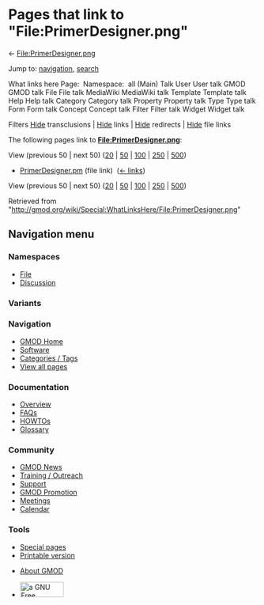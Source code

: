 <div id="mw-page-base" class="noprint">

</div>

<div id="mw-head-base" class="noprint">

</div>

<div id="content" class="mw-body" role="main">

<span id="top"></span>

<div id="mw-js-message" style="display:none;">

</div>



# <span dir="auto">Pages that link to "File:PrimerDesigner.png"</span>

<div id="bodyContent">

<div id="contentSub">

←
[File:PrimerDesigner.png](/wiki/File:PrimerDesigner.png "File:PrimerDesigner.png")

</div>

<div id="jump-to-nav" class="mw-jump">

Jump to: [navigation](#mw-navigation), [search](#p-search)

</div>

<div id="mw-content-text">

What links here Page:  Namespace:  all (Main) Talk User User talk GMOD
GMOD talk File File talk MediaWiki MediaWiki talk Template Template talk
Help Help talk Category Category talk Property Property talk Type Type
talk Form Form talk Concept Concept talk Filter Filter talk Widget
Widget talk

Filters
[Hide](/mediawiki/index.php?title=Special:WhatLinksHere/File:PrimerDesigner.png&hidetrans=1 "Special:WhatLinksHere/File:PrimerDesigner.png")
transclusions \|
[Hide](/mediawiki/index.php?title=Special:WhatLinksHere/File:PrimerDesigner.png&hidelinks=1 "Special:WhatLinksHere/File:PrimerDesigner.png")
links \|
[Hide](/mediawiki/index.php?title=Special:WhatLinksHere/File:PrimerDesigner.png&hideredirs=1 "Special:WhatLinksHere/File:PrimerDesigner.png")
redirects \|
[Hide](/mediawiki/index.php?title=Special:WhatLinksHere/File:PrimerDesigner.png&hideimages=1 "Special:WhatLinksHere/File:PrimerDesigner.png")
file links

The following pages link to
**[File:PrimerDesigner.png](/wiki/File:PrimerDesigner.png "File:PrimerDesigner.png")**:

View (previous 50 \| next 50)
([20](/mediawiki/index.php?title=Special:WhatLinksHere/File:PrimerDesigner.png&limit=20 "Special:WhatLinksHere/File:PrimerDesigner.png")
\|
[50](/mediawiki/index.php?title=Special:WhatLinksHere/File:PrimerDesigner.png&limit=50 "Special:WhatLinksHere/File:PrimerDesigner.png")
\|
[100](/mediawiki/index.php?title=Special:WhatLinksHere/File:PrimerDesigner.png&limit=100 "Special:WhatLinksHere/File:PrimerDesigner.png")
\|
[250](/mediawiki/index.php?title=Special:WhatLinksHere/File:PrimerDesigner.png&limit=250 "Special:WhatLinksHere/File:PrimerDesigner.png")
\|
[500](/mediawiki/index.php?title=Special:WhatLinksHere/File:PrimerDesigner.png&limit=500 "Special:WhatLinksHere/File:PrimerDesigner.png"))

- [PrimerDesigner.pm](/wiki/PrimerDesigner.pm "PrimerDesigner.pm") (file
  link) ‎ <span class="mw-whatlinkshere-tools">([←
  links](/mediawiki/index.php?title=Special:WhatLinksHere&target=PrimerDesigner.pm "Special:WhatLinksHere"))</span>

View (previous 50 \| next 50)
([20](/mediawiki/index.php?title=Special:WhatLinksHere/File:PrimerDesigner.png&limit=20 "Special:WhatLinksHere/File:PrimerDesigner.png")
\|
[50](/mediawiki/index.php?title=Special:WhatLinksHere/File:PrimerDesigner.png&limit=50 "Special:WhatLinksHere/File:PrimerDesigner.png")
\|
[100](/mediawiki/index.php?title=Special:WhatLinksHere/File:PrimerDesigner.png&limit=100 "Special:WhatLinksHere/File:PrimerDesigner.png")
\|
[250](/mediawiki/index.php?title=Special:WhatLinksHere/File:PrimerDesigner.png&limit=250 "Special:WhatLinksHere/File:PrimerDesigner.png")
\|
[500](/mediawiki/index.php?title=Special:WhatLinksHere/File:PrimerDesigner.png&limit=500 "Special:WhatLinksHere/File:PrimerDesigner.png"))

</div>

<div class="printfooter">

Retrieved from
"<http://gmod.org/wiki/Special:WhatLinksHere/File:PrimerDesigner.png>"

</div>

<div id="catlinks" class="catlinks catlinks-allhidden">

</div>

<div class="visualClear">

</div>

</div>

</div>

<div id="mw-navigation">

## Navigation menu

<div id="mw-head">



<div id="left-navigation">

<div id="p-namespaces" class="vectorTabs" role="navigation"
aria-labelledby="p-namespaces-label">

### Namespaces

- <span id="ca-nstab-image"><a href="/wiki/File:PrimerDesigner.png" accesskey="c"
  title="View the file page [c]">File</a></span>
- <span id="ca-talk"><a
  href="/mediawiki/index.php?title=File_talk:PrimerDesigner.png&amp;action=edit&amp;redlink=1"
  accesskey="t"
  title="Discussion about the content page [t]">Discussion</a></span>

</div>

<div id="p-variants" class="vectorMenu emptyPortlet" role="navigation"
aria-labelledby="p-variants-label">

### 

### Variants[](#)

<div class="menu">

</div>

</div>

</div>

<div id="right-navigation">





</div>



</div>

</div>

</div>

<div id="mw-panel">

<div id="p-logo" role="banner">

<a href="/wiki/Main_Page"
style="background-image: url(http://gmod.org/images/GMOD-cogs.png);"
title="Visit the main page"></a>

</div>

<div id="p-Navigation" class="portal" role="navigation"
aria-labelledby="p-Navigation-label">

### Navigation

<div class="body">

- <span id="n-GMOD-Home">[GMOD Home](/wiki/Main_Page)</span>
- <span id="n-Software">[Software](/wiki/GMOD_Components)</span>
- <span id="n-Categories-.2F-Tags">[Categories /
  Tags](/wiki/Categories)</span>
- <span id="n-View-all-pages">[View all
  pages](/wiki/Special:AllPages)</span>

</div>

</div>

<div id="p-Documentation" class="portal" role="navigation"
aria-labelledby="p-Documentation-label">

### Documentation

<div class="body">

- <span id="n-Overview">[Overview](/wiki/Overview)</span>
- <span id="n-FAQs">[FAQs](/wiki/Category:FAQ)</span>
- <span id="n-HOWTOs">[HOWTOs](/wiki/Category:HOWTO)</span>
- <span id="n-Glossary">[Glossary](/wiki/Glossary)</span>

</div>

</div>

<div id="p-Community" class="portal" role="navigation"
aria-labelledby="p-Community-label">

### Community

<div class="body">

- <span id="n-GMOD-News">[GMOD News](/wiki/GMOD_News)</span>
- <span id="n-Training-.2F-Outreach">[Training /
  Outreach](/wiki/Training_and_Outreach)</span>
- <span id="n-Support">[Support](/wiki/Support)</span>
- <span id="n-GMOD-Promotion">[GMOD
  Promotion](/wiki/GMOD_Promotion)</span>
- <span id="n-Meetings">[Meetings](/wiki/Meetings)</span>
- <span id="n-Calendar">[Calendar](/wiki/Calendar)</span>

</div>

</div>

<div id="p-tb" class="portal" role="navigation"
aria-labelledby="p-tb-label">

### Tools

<div class="body">

- <span id="t-specialpages"><a href="/wiki/Special:SpecialPages" accesskey="q"
  title="A list of all special pages [q]">Special pages</a></span>
- <span id="t-print"><a
  href="/mediawiki/index.php?title=Special:WhatLinksHere/File:PrimerDesigner.png&amp;printable=yes"
  rel="alternate" accesskey="p"
  title="Printable version of this page [p]">Printable version</a></span>

</div>

</div>

</div>

</div>

<div id="footer" role="contentinfo">

- <span id="footer-places-about">[About
  GMOD](/wiki/GMOD:About "GMOD:About")</span>

<!-- -->

- <span id="footer-copyrightico">[<img src="http://www.gnu.org/graphics/gfdl-logo-small.png" width="88"
  height="31" alt="a GNU Free Documentation License" />](http://www.gnu.org/licenses/fdl-1.3.html)</span>




</div>
